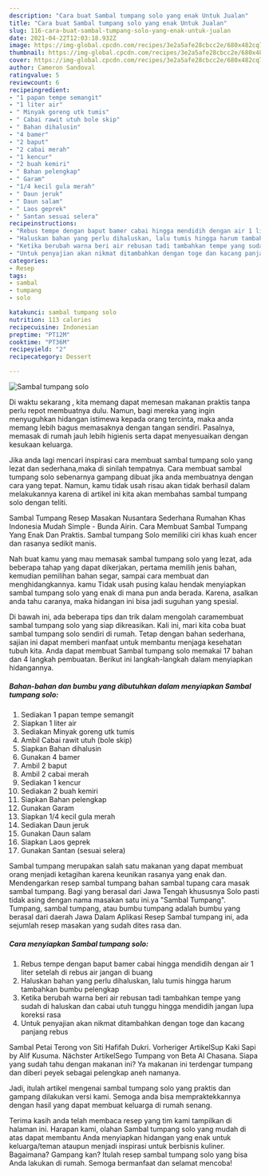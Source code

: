```yaml
---
description: "Cara buat Sambal tumpang solo yang enak Untuk Jualan"
title: "Cara buat Sambal tumpang solo yang enak Untuk Jualan"
slug: 116-cara-buat-sambal-tumpang-solo-yang-enak-untuk-jualan
date: 2021-04-22T12:03:18.932Z
image: https://img-global.cpcdn.com/recipes/3e2a5afe28cbcc2e/680x482cq70/sambal-tumpang-solo-foto-resep-utama.jpg
thumbnail: https://img-global.cpcdn.com/recipes/3e2a5afe28cbcc2e/680x482cq70/sambal-tumpang-solo-foto-resep-utama.jpg
cover: https://img-global.cpcdn.com/recipes/3e2a5afe28cbcc2e/680x482cq70/sambal-tumpang-solo-foto-resep-utama.jpg
author: Cameron Sandoval
ratingvalue: 5
reviewcount: 6
recipeingredient:
- "1 papan tempe semangit"
- "1 liter air"
- " Minyak goreng utk tumis"
- " Cabai rawit utuh bole skip"
- " Bahan dihalusin"
- "4 bamer"
- "2 baput"
- "2 cabai merah"
- "1 kencur"
- "2 buah kemiri"
- " Bahan pelengkap"
- " Garam"
- "1/4 kecil gula merah"
- " Daun jeruk"
- " Daun salam"
- " Laos geprek"
- " Santan sesuai selera"
recipeinstructions:
- "Rebus tempe dengan baput bamer cabai hingga mendidih dengan air 1 liter setelah di rebus air jangan di buang"
- "Haluskan bahan yang perlu dihaluskan, lalu tumis hingga harum tambahkan bumbu pelengkap"
- "Ketika berubah warna beri air rebusan tadi tambahkan tempe yang sudah di haluskan dan cabai utuh tunggu hingga mendidih jangan lupa koreksi rasa"
- "Untuk penyajian akan nikmat ditambahkan dengan toge dan kacang panjang rebus"
categories:
- Resep
tags:
- sambal
- tumpang
- solo

katakunci: sambal tumpang solo 
nutrition: 113 calories
recipecuisine: Indonesian
preptime: "PT12M"
cooktime: "PT36M"
recipeyield: "2"
recipecategory: Dessert

---
```



![Sambal tumpang solo](https://img-global.cpcdn.com/recipes/3e2a5afe28cbcc2e/680x482cq70/sambal-tumpang-solo-foto-resep-utama.jpg)

Di waktu  sekarang , kita memang dapat memesan makanan praktis tanpa perlu repot membuatnya dulu. Namun, bagi mereka yang ingin menyuguhkan hidangan istimewa kepada orang tercinta, maka anda memang lebih bagus memasaknya dengan tangan sendiri. Pasalnya, memasak di rumah jauh lebih higienis serta dapat menyesuaikan dengan kesukaan keluarga.

Jika anda lagi mencari inspirasi cara membuat sambal tumpang solo yang lezat dan sederhana,maka di sinilah tempatnya. Cara membuat sambal tumpang solo  sebenarnya gampang dibuat jika anda membuatnya dengan cara yang tepat. Namun, kamu tidak usah risau akan tidak berhasil dalam melakukannya 
karena di artikel ini kita akan membahas sambal tumpang solo dengan teliti.  

Sambal Tumpang Resep Masakan Nusantara Sederhana Rumahan Khas Indonesia Mudah Simple - Bunda Airin. Cara Membuat Sambal Tumpang Yang Enak Dan Praktis. Sambal tumpang Solo memiliki ciri khas kuah encer dan rasanya sedikit manis.

Nah buat kamu yang mau memasak sambal tumpang solo yang lezat, ada beberapa tahap yang dapat dikerjakan, pertama memilih jenis bahan, kemudian pemilihan bahan segar, sampai cara membuat dan menghidangkannya. kamu Tidak usah pusing kalau hendak menyiapkan sambal tumpang solo yang enak di mana pun anda berada. Karena, asalkan anda  tahu caranya, maka hidangan ini bisa jadi suguhan yang spesial.

Di bawah ini, ada beberapa tips dan trik dalam mengolah caramembuat sambal tumpang solo yang siap dikreasikan. Kali ini, mari kita coba buat sambal tumpang solo sendiri di rumah. Tetap dengan bahan sederhana, sajian ini dapat memberi manfaat untuk membantu menjaga kesehatan tubuh kita. Anda dapat membuat Sambal tumpang solo memakai 17 bahan dan 4 langkah pembuatan. Berikut ini langkah-langkah dalam menyiapkan hidangannya.

<!--inarticleads1-->

##### Bahan-bahan dan bumbu yang dibutuhkan dalam menyiapkan Sambal tumpang solo:

1. Sediakan 1 papan tempe semangit
1. Siapkan 1 liter air
1. Sediakan  Minyak goreng utk tumis
1. Ambil  Cabai rawit utuh (bole skip)
1. Siapkan  Bahan dihalusin
1. Gunakan 4 bamer
1. Ambil 2 baput
1. Ambil 2 cabai merah
1. Sediakan 1 kencur
1. Sediakan 2 buah kemiri
1. Siapkan  Bahan pelengkap
1. Gunakan  Garam
1. Siapkan 1/4 kecil gula merah
1. Sediakan  Daun jeruk
1. Gunakan  Daun salam
1. Siapkan  Laos geprek
1. Gunakan  Santan (sesuai selera)


Sambal tumpang merupakan salah satu makanan yang dapat membuat orang menjadi ketagihan karena keunikan rasanya yang enak dan. Mendengarkan resep sambal tumpang bahan sambal tupang cara masak sambal tumpang. Bagi yang berasal dari Jawa Tengah khususnya Solo pasti tidak asing dengan nama masakan satu ini.ya &#34;Sambal Tumpang&#34;. Tumpang, sambal tumpang, atau bumbu tumpang adalah bumbu yang berasal dari daerah Jawa Dalam Aplikasi Resep Sambal tumpang ini, ada sejumlah resep masakan yang sudah dites rasa dan. 

<!--inarticleads2-->

##### Cara menyiapkan Sambal tumpang solo:

1. Rebus tempe dengan baput bamer cabai hingga mendidih dengan air 1 liter setelah di rebus air jangan di buang
1. Haluskan bahan yang perlu dihaluskan, lalu tumis hingga harum tambahkan bumbu pelengkap
1. Ketika berubah warna beri air rebusan tadi tambahkan tempe yang sudah di haluskan dan cabai utuh tunggu hingga mendidih jangan lupa koreksi rasa
1. Untuk penyajian akan nikmat ditambahkan dengan toge dan kacang panjang rebus


Sambal Petai Terong von Siti Hafifah Dukri. Vorheriger ArtikelSup Kaki Sapi by Alif Kusuma. Nächster ArtikelSego Tumpang von Beta Al Chasana. Siapa yang sudah tahu dengan makanan ini? Ya makanan ini terdengar tumpang dan diberi peyek sebagai pelengkap aneh namanya. 

Jadi, itulah artikel mengenai  sambal tumpang solo  yang praktis dan gampang dilakukan versi kami. Semoga anda bisa mempraktekkannya dengan hasil yang dapat membuat keluarga di rumah senang. 

Terima kasih anda telah membaca resep yang tim kami tampilkan di halaman ini. Harapan kami, olahan  Sambal tumpang solo yang mudah di atas dapat membantu Anda menyiapkan hidangan yang enak untuk keluarga/teman ataupun menjadi inspirasi untuk berbisnis kuliner. Bagaimana? Gampang kan? Itulah resep sambal tumpang solo yang bisa Anda lakukan di rumah. Semoga bermanfaat dan selamat mencoba!

